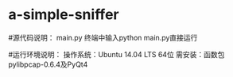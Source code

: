 # a-simple-sniffer
#源代码说明：
main.py
终端中输入python main.py直接运行

#运行环境说明：
操作系统：Ubuntu 14.04 LTS 64位
需安装：函数包pylibpcap-0.6.4及PyQt4
